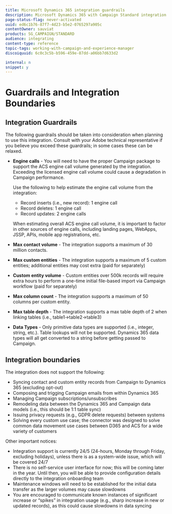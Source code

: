 ```yaml
---
title: Microsoft Dynamics 365 integration guardrails
description: Microsoft Dynamics 365 with Campaign Standard integration guardrails
page-status-flag: never-activated
uuid: ed6c1b76-87f7-4d23-b5e2-0765297a905c
contentOwner: sauviat
products: SG_CAMPAIGN/STANDARD
audience: integrating
content-type: reference
topic-tags: working-with-campaign-and-experience-manager
discoiquuid: 6c0c3c5b-b596-459e-87dd-a06bb7d633d2

internal: n
snippet: y
---
```


# Guardrails and Integration Boundaries

## Integration Guardrails

The following guardrails should be taken into consideration when planning to use this integration. Consult with your Adobe technical representative if you believe you exceed these guardrails; in some cases these can be relaxed.

* **Engine calls** - You will need to have the proper Campaign package to support the ACS engine call volume generated by the integration. Exceeding the licensed engine call volume could cause a degradation in Campaign performance.

    Use the following to help estimate the engine call volume from the integration:

    * Record inserts (i.e., new record): 1 engine call
    * Record deletes: 1 engine call
    * Record updates: 2 engine calls

    When estimating overall ACS engine call volume, it is important to factor in other sources of engine calls, including landing pages, WebApps, JSSP, APIs, mobile app registrations, etc.

* **Max contact volume** - The integration supports a maximum of 30 million contacts.

* **Max custom entities** - The integration supports a maximum of 5 custom entities; additional entities may cost extra (paid for separately)

* **Custom entity volume** - Custom entities over 500k records will require extra hours to perform a one-time initial file-based import via Campaign workflow (paid for separately)

* **Max column count** - The integration supports a maximum of 50 columns per custom entity.

* **Max table depth** - The integration supports a max table depth of 2 when linking tables (i.e., table1->table2->table3)

* **Data Types** - Only primitive data types are supported (i.e., integer, string, etc.).  Table lookups will not be supported. Dynamics 365 data types will all get converted to a string before getting passed to Campaign.

## Integration boundaries

The integration does not support the following:

* Syncing contact and custom entity records from Campaign to Dynamics 365 (excluding opt-out)
* Composing and trigging Campaign emails from within Dynamics 365
* Managing Campaign subscriptions/unsubscribes
* Remodeling data between the Dynamics 365 and Campaign data models (i.e., this should be 1:1 table sync)
* Issuing privacy requests (e.g., GDPR delete requests) between systems
* Solving every custom use case; the connector was designed to solve common data movement use cases between D365 and ACS for a wide variety of customers

Other important notices:

* Integration support is currently 24/5 (24-hours, Monday through Friday, excluding holidays), unless there is as a system-wide issue, which will be covered 24/7
* There is no self-service user interface for now; this will be coming later in the year. Until then, you will be able to provide configuration details directly to the integration onboarding team
* Maintenance windows will need to be established for the initial data transfer as the larger volumes may cause slowdowns
* You are encouraged to communicate known instances of significant increase or “spikes” in integration usage (e.g., sharp increase in new or updated records), as this could cause slowdowns in data syncing
